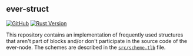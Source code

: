 ## ever-struct

[![GitHub](https://img.shields.io/github/license/tonlabs/ever-struct)](./LICENSE) [![Rust Version](https://img.shields.io/badge/Rust-1.65+-orange.svg)](https://www.rust-lang.org/)

This repository contains an implementation of frequently used structures that aren't part of blocks and/or don't participate in the source code of the ever-node. The schemes are described in the [`src/scheme.tlb`](./src/scheme.tlb) file.
